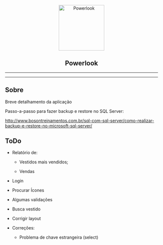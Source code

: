 <div align="center">
  <img src="" width=150px height=150px alt="Powerlook" />
</div>

<h2 align="center">Powerlook</h2>

<div align="center">

-------------------- 

<!-- **Demo:** https://cristianambrosi.github.io/actuario -->

--------------------

</div>

## Sobre

Breve detalhamento da aplicação

Passo-a-passo para fazer backup e restore no SQL Server:

http://www.bosontreinamentos.com.br/sql-com-sql-server/como-realizar-backup-e-restore-no-microsoft-sql-server/

## ToDo



- Relatório de:
	- Vestidos mais vendidos;

	- Vendas
	

- Login

- Procurar Ícones

- Algumas validações

- Busca vestido

- Corrigir layout

- Correções:

	- Problema de chave estrangeira (select)

